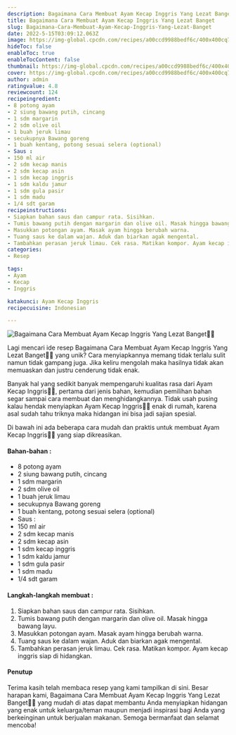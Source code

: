 ```yaml
---
description: Bagaimana Cara Membuat Ayam Kecap Inggris Yang Lezat Banget"
title: Bagaimana Cara Membuat Ayam Kecap Inggris Yang Lezat Banget
slug: Bagaimana-Cara-Membuat-Ayam-Kecap-Inggris-Yang-Lezat-Banget
date: 2022-5-15T03:09:12.063Z
image: https://img-global.cpcdn.com/recipes/a00ccd9988bedf6c/400x400cq70/photo.jpg
hideToc: false
enableToc: true
enableTocContent: false
thumbnail: https://img-global.cpcdn.com/recipes/a00ccd9988bedf6c/400x400cq70/photo.jpg
cover: https://img-global.cpcdn.com/recipes/a00ccd9988bedf6c/400x400cq70/photo.jpg
author: admin
ratingvalue: 4.8
reviewcount: 124
recipeingredient:
- 8 potong ayam
- 2 siung bawang putih, cincang
- 1 sdm margarin
- 2 sdm olive oil
- 1 buah jeruk limau
- secukupnya Bawang goreng
- 1 buah kentang, potong sesuai selera (optional)
- Saus :
- 150 ml air
- 2 sdm kecap manis
- 2 sdm kecap asin
- 1 sdm kecap inggris
- 1 sdm kaldu jamur
- 1 sdm gula pasir
- 1 sdm madu
- 1/4 sdt garam
recipeinstructions:
- Siapkan bahan saus dan campur rata. Sisihkan.
- Tumis bawang putih dengan margarin dan olive oil. Masak hingga bawang layu.
- Masukkan potongan ayam. Masak ayam hingga berubah warna.
- Tuang saus ke dalam wajan. Aduk dan biarkan agak mengental.
- Tambahkan perasan jeruk limau. Cek rasa. Matikan kompor. Ayam kecap inggris siap di hidangkan.
categories:
- Resep

tags:
- Ayam
- Kecap
- Inggris

katakunci: Ayam Kecap Inggris
recipecuisine: Indonesian

---
```


![Bagaimana Cara Membuat Ayam Kecap Inggris Yang Lezat Banget👩‍🍳](https://img-global.cpcdn.com/recipes/a00ccd9988bedf6c/400x400cq70/photo.jpg)

Lagi mencari ide resep Bagaimana Cara Membuat Ayam Kecap Inggris Yang Lezat Banget👩‍🍳 yang unik? Cara menyiapkannya memang tidak terlalu sulit namun tidak gampang juga. Jika keliru mengolah maka hasilnya tidak akan memuaskan dan justru cenderung tidak enak.

Banyak hal yang sedikit banyak mempengaruhi kualitas rasa dari Ayam Kecap Inggris👩‍🍳, pertama dari jenis bahan, kemudian pemilihan bahan segar sampai cara membuat dan menghidangkannya. Tidak usah pusing kalau hendak menyiapkan Ayam Kecap Inggris👩‍🍳 enak di rumah, karena asal sudah tahu triknya maka hidangan ini bisa jadi sajian spesial.

Di bawah ini ada beberapa cara mudah dan praktis untuk membuat Ayam Kecap Inggris👩‍🍳 yang siap dikreasikan.

<!--inarticleads1-->

#### Bahan-bahan :

- 8 potong ayam
- 2 siung bawang putih, cincang
- 1 sdm margarin
- 2 sdm olive oil
- 1 buah jeruk limau
- secukupnya Bawang goreng
- 1 buah kentang, potong sesuai selera (optional)
- Saus :
- 150 ml air
- 2 sdm kecap manis
- 2 sdm kecap asin
- 1 sdm kecap inggris
- 1 sdm kaldu jamur
- 1 sdm gula pasir
- 1 sdm madu
- 1/4 sdt garam

<!--inarticleads2-->

#### Langkah-langkah membuat :

1. Siapkan bahan saus dan campur rata. Sisihkan.
1. Tumis bawang putih dengan margarin dan olive oil. Masak hingga bawang layu.
1. Masukkan potongan ayam. Masak ayam hingga berubah warna.
1. Tuang saus ke dalam wajan. Aduk dan biarkan agak mengental.
1. Tambahkan perasan jeruk limau. Cek rasa. Matikan kompor. Ayam kecap inggris siap di hidangkan.

#### Penutup

Terima kasih telah membaca resep yang kami tampilkan di sini. Besar harapan kami, Bagaimana Cara Membuat Ayam Kecap Inggris Yang Lezat Banget👩‍🍳 yang mudah di atas dapat membantu Anda menyiapkan hidangan yang enak untuk keluarga/teman maupun menjadi inspirasi bagi Anda yang berkeinginan untuk berjualan makanan. Semoga bermanfaat dan selamat mencoba!